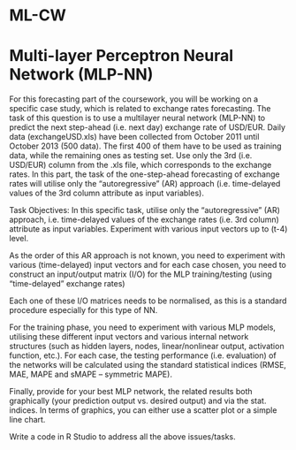 # ML-CW

# Multi-layer Perceptron Neural Network (MLP-NN)
For this forecasting part of the coursework, you will be working on a specific case study, which is related to exchange rates forecasting. The task of this question is to use a multilayer neural network (MLP-NN) to predict the next step-ahead (i.e. next day) exchange rate of USD/EUR. Daily data (exchangeUSD.xls) have been collected from October 2011 until October 2013 (500 data). The first 400 of them have to be used as training data, while the remaining ones as testing set. Use only the 3rd (i.e. USD/EUR) column from the .xls file, which corresponds to the exchange rates. In this part, the task of the one-step-ahead forecasting of exchange rates will utilise only the “autoregressive” (AR) approach (i.e. time-delayed values of the 3rd column attribute as input variables).

Task Objectives:
In this specific task, utilise only the “autoregressive” (AR) approach, i.e. time-delayed values of the exchange rates (i.e. 3rd column) attribute as input variables. Experiment with various input vectors up to (t-4) level. 

As the order of this AR approach is not known, you need to experiment with various (time-delayed) input vectors and for each case chosen, you need to construct an input/output matrix (I/O) for the MLP training/testing (using “time-delayed” exchange rates)

Each one of these I/O matrices needs to be normalised, as this is a standard procedure especially for this type of NN. 

For the training phase, you need to experiment with various MLP models, utilising these different input vectors and various internal network structures (such as hidden layers, nodes, linear/nonlinear output, activation function, etc.). For each case, the testing performance (i.e. evaluation) of the networks will be calculated using the standard statistical indices (RMSE, MAE, MAPE and sMAPE – symmetric MAPE). 

Finally, provide for your best MLP network, the related results both graphically (your prediction output vs. desired output) and via the stat. indices. In terms of graphics, you can either use a scatter plot or a simple line chart.

Write a code in R Studio to address all the above issues/tasks. 
